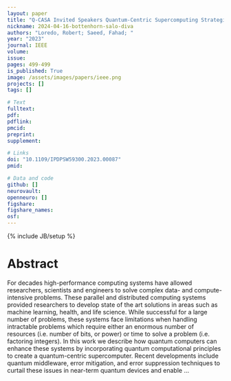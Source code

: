 ```yaml
---
layout: paper
title: "Q-CASA Invited Speakers Quantum-Centric Supercomputing Strategies for Neuroscience problems: Challenges and Progress"
nickname: 2024-04-16-bottenhorn-salo-diva
authors: "Loredo, Robert; Saeed, Fahad; "
year: "2023"
journal: IEEE
volume: 
issue:
pages: 499-499
is_published: True
image: /assets/images/papers/ieee.png
projects: []
tags: []

# Text
fulltext:
pdf:
pdflink:
pmcid:
preprint: 
supplement:

# Links
doi: "10.1109/IPDPSW59300.2023.00087"
pmid:

# Data and code
github: []
neurovault:
openneuro: []
figshare:
figshare_names:
osf:
---
```

{% include JB/setup %}

# Abstract

For decades high-performance computing systems have allowed researchers, scientists and engineers to solve complex data- and compute-intensive problems. These parallel and distributed computing systems provided researchers to develop state of the art solutions in areas such as machine learning, health, and life science. While successful for a large number of problems, these systems face limitations when handling intractable problems which require either an enormous number of resources (i.e. number of bits, or power) or time to solve a problem (i.e. factoring integers). In this work we describe how quantum computers can enhance these systems by incorporating quantum computational principles to create a quantum-centric supercomputer. Recent developments include quantum middleware, error mitigation, and error suppression techniques to curtail these issues in near-term quantum devices and enable …
